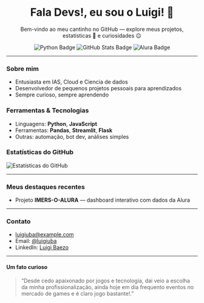 <h1 align="center">Fala Devs!, eu sou o Luigi! 👋</h1>

<p align="center">
  Bem-vindo ao meu cantinho no GitHub — explore meus projetos, estatísticas 📝 e curiosidades 😉
</p>

<p align="center">
  <!-- Badges (exemplos) -->
  <img src="https://img.shields.io/badge/Discord-Bot-Python-3-blue?logo=python" alt="Python Badge"/>
  <img src="https://img.shields.io/badge/Github-Stats-visualização-dinâmica-orange" alt="GitHub Stats Badge"/>
  <img src="https://img.shields.io/badge/Alura-Student-🚀-red?logo=Alura" alt="Alura Badge"/>
</p>

---

###  Sobre mim
-  Entusiasta em IAS, Cloud e Ciencia de dados
-  Desenvolvedor de pequenos projetos pessoais para aprendizados
-  Sempre curioso, sempre aprendendo

###  Ferramentas & Tecnologias
- Linguagens: **Python**, **JavaScript**
- Ferramentas: **Pandas**, **Streamlit**, **Flask**
- Outras: automação, bot dev, análises simples

###  Estatísticas do GitHub  
<!-- GitHub Stats Card -->
<img align="center" src="https://github-readme-stats.vercel.app/api?username=luigiuba&show_icons=true&theme=radical" alt="Estatísticas do GitHub"/>

---

###  Meus destaques recentes
- Projeto **IMERS-O-ALURA** — dashboard interativo com dados da Alura
---

###  Contato
-  luigiuba@example.com
-  Email: [@luigiuba](luigibaezo@gmail.com)
-  LinkedIn: [Luigi Baezo](https://linkedin.com/in/luigi-baezo-147260273)

---

####  Um fato curioso
> “Desde cedo apaixonado por jogos e tecnologia, dai veio a escolha da minha profissionalização, ainda hoje em dia frequento eventos no mercado de games e é claro jogo bastante!.”

